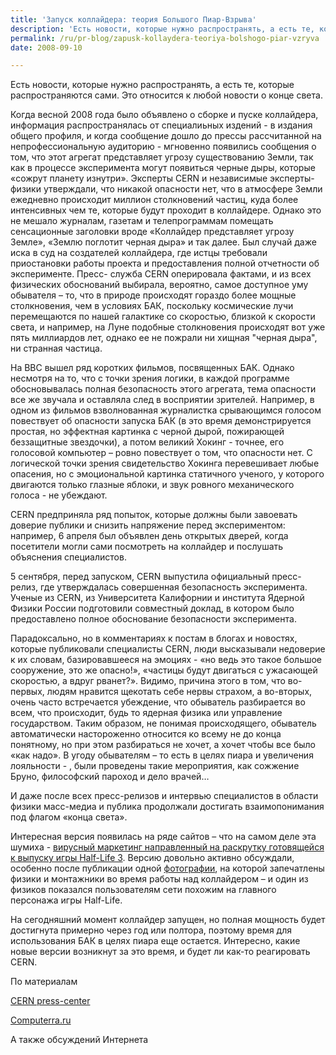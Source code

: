 ```yaml
---
title: 'Запуск коллайдера: теория Большого Пиар-Взрыва'
description: 'Есть новости, которые нужно распространять, а есть те, которые распространяются сами. Это относится к любой новости о конце света.'
permalink: /ru/pr-blog/zapusk-kollaydera-teoriya-bolshogo-piar-vzryva
date: 2008-09-10

---
```


Есть новости, которые нужно распространять, а есть те, которые распространяются сами. Это относится к любой новости о конце света.

Когда весной 2008 года было объявлено о сборке и пуске коллайдера, информация распространялась от специалиьных издений - в издания общего профиля, и когда сообщение дошло до прессы рассчитанной на непрофессиональную аудиторию - мгновенно появились сообщения о том, что этот агрегат представляет угрозу существованию Земли, так как в процессе эксперимента могут появиться черные дыры, которые «сожрут планету изнутри». Эксперты CERN и независимые эксперты-физики утверждали, что никакой опасности нет, что в атмосфере Земли ежедневно происходит миллион столкновений частиц, куда более интенсивных чем те, которые будут проходит в коллайдере. Однако это не мешало журналам, газетам и телепрограммам помещать сенсационные заголовки вроде «Коллайдер представляет угрозу Земле», «Землю поглотит черная дыра» и так далее. Был случай даже иска в суд на создателей коллайдера, где истцы требовали приостановки работы проекта и предоставления полной отчетности об эксперименте. Пресс- служба CERN оперировала фактами, и из всех физических обоснований выбирала, вероятно, самое доступное уму обывателя – то, что в природе происходят гораздо более мощные столкновения, чем в условиях БАК, поскольку космические лучи перемещаются по нашей галактике со скоростью, близкой к скорости света, и например,  на Луне подобные столкновения происходят вот уже пять миллиардов лет, однако ее не пожрали ни хищная "черная дыра", ни странная частица.

На BBC вышел ряд коротких фильмов, посвященных БАК. Однако несмотря на то, что с точки зрения логики, в каждой программе обосновывалась полная безопасность этого агрегата, тема опасности все же звучала и оставляла след в восприятии зрителей. Например, в одном из фильмов взволнованная журналистка срывающимся голосом повествует об опасности запуска БАК (в это время демонстрируется простая, но эффектная картинка с черной дырой, пожирающей беззащитные звездочки), а потом великий Хокинг  - точнее, его голосовой компьютер – ровно повествует о том, что опасности нет. С логической точки зрения свидетельство Хокинга перевешивает любые опасения, но с эмоциональной картинка статичного ученого, у которого двигаются только глазные яблоки, и звук ровного механического голоса - не убеждают.

CERN предприняла ряд попыток, которые должны были завоевать доверие публики и снизить напряжение перед экспериментом: например, 6 апреля был объявлен день открытых дверей, когда посетители могли сами посмотреть на коллайдер и послушать объяснения специалистов.

5 сентября, перед запуском, CERN выпустила официальный пресс-релиз, где утверждалась совершенная безопасность эксперимента. Ученые из CERN, из Университета Калифорнии и института Ядерной Физики России подготовили совместный доклад, в котором было предоставлено полное обоснование безопасности эксперимента.

Парадоксально, но в комментариях к постам в блогах и новостях, которые публиковали специалисты CERN, люди высказывали недоверие к их словам, базировавшееся на эмоциях - «но ведь это такое большое сооружение, это же опасно!», «частицы будут двигаться с ужасающей скоростью, а вдруг рванет?». Видимо, причина этого в том, что во-первых, людям нравится щекотать себе нервы страхом, а во-вторых, очень часто встречается убеждение, что обыватель разбирается во всем, что происходит, будь то ядерная физика или управление государством. Таким образом, не понимая происходящего, обыватель автоматически настороженно относится ко всему не до конца понятному, но при этом разбираться не хочет, а хочет чтобы все было «как надо». В угоду обывателям – то есть в целях пиара и увеличения лояльности - , были проведены такие мероприятия, как сожжение Бруно, философский пароход и дело врачей…

И даже после всех пресс-релизов и интервью специалистов в области физики масс-медиа и публика продолжали достигать взаимопонимания  под флагом «конца света».

Интересная версия появилась на ряде сайтов – что на самом деле эта шумиха - <a href="/ru/pr-blog/review/2008/07-10">вирусный маркетинг направленный на раскрутку готовящейся к выпуску игры Half-Life 3</a>. Версию довольно активно обсуждали, особенно после публикации одной <a href="https://forum.searchengines.ru/showthread.php?t=262436">фотографии</a>, на которой запечатлены физики и монтажники во время работы над коллайдером – и один из физиков показался пользователям сети похожим на главного персонажа игры Half-Life.

На сегодняшний момент коллайдер запущен, но полная мощность будет достигнута примерно через год или полтора, поэтому время для использования БАК в целях пиара еще остается. Интересно, какие новые версии возникнут за это время, и будет ли как-то реагировать CERN.

По материалам

<a href="https://www.cern.ch/Press/">CERN press-center </a>

<a href="https://www.computerra.ru"> Computerra.ru </a>

А также обсуждений Интернета

